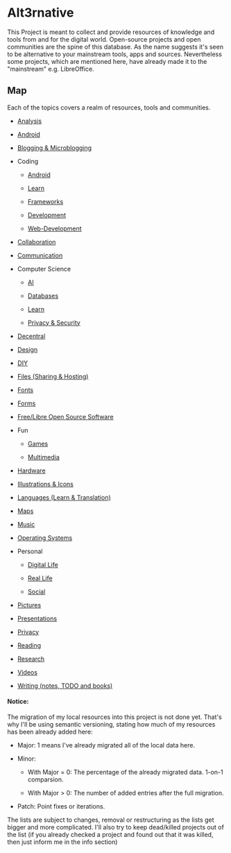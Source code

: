 # Alt3rnative

This Project is meant to collect and provide resources of knowledge and tools from and for the digital world.
Open-source projects and open communities are the spine of this database.
As the name suggests it's seen to be alternative to your mainstream tools, apps and sources. Nevertheless some projects, which are mentioned here, have already made it to the "mainstream" e.g. LibreOffice.

## Map

Each of the topics covers a realm of resources, tools and communities. 

* [Analysis](ANALYSIS.md)

* [Android](ANDROID.md)

* [Blogging & Microblogging](BLOGGING.md)

* Coding
  
   * [Android](CODING_ANDROID.md)
  
   * [Learn](CODING_LEARN.md)
  
   * [Frameworks](CODING_FRAMEWORKS.md)
  
   * [Development](CODING_DEVELOPMENT.md)
  
   * [Web-Development](CODING_WEB.md)

* [Collaboration](COLLABORATION.md)

* [Communication](COMMUNICATION.md)

* Computer Science
  
   * [AI](CS_AI.md)
  
   * [Databases](CS_DBS.md)
  
   * [Learn](CS_LEARN.md)
  
   * [Privacy & Security](CS_PS.md)

* [Decentral](DECENTRAL.md)

* [Design](DESIGN.md)

* [DIY](DIY.md)

* [Files (Sharing & Hosting)](FILES.md)

* [Fonts](FONTS.md)

* [Forms](FORMS.md)

* [Free/Libre Open Source Software](FLOSS.md)

* Fun
  
   * [Games](FUN_GAMES.md)
  
   * [Multimedia](FUN_MULTIMEDIA.md)

* [Hardware](HW.md)

* [Illustrations & Icons](VECTORS.md)

* [Languages (Learn & Translation)](LANGUAGES.md)

* [Maps](MAPS.md)

* [Music](MUSIC.md)

* [Operating Systems](OS.md)

* Personal
  
   * [Digital Life](PERSONAL_DL.md)
  
   * [Real Life](PERSONAL_RL.md)
  
   * [Social](PERSONAL_SOCIAL.md)

* [Pictures](PICTURES.md)

* [Presentations](PRESENTATIONS.md)

* [Privacy](PRIVACY.md)

* [Reading](READING.md)

* [Research](RESEARCH.md)

* [Videos](VIDEOS.md)

* [Writing (notes, TODO and books)](WRITING.md)

#### Notice:

The migration of my local resources into this project is not done yet. That's why I'll be using semantic versioning, stating how much of my resources has been already added here:

- Major: 1 means I've already migrated all of the local data here.

- Minor:
  
   - With Major = 0: The percentage of the already migrated data. 1-on-1 comparsion.
  
   - With Major > 0: The number of added entries after the full migration.

- Patch: Point fixes or iterations.

The lists are subject to changes, removal or restructuring as the lists get bigger and more complicated. I'll also try to keep dead/killed projects out of the list (if you already checked a project and found out that it was killed, then just inform me in the info section)
